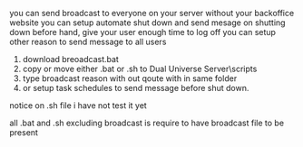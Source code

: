 you can send broadcast to everyone on your server without your backoffice website
you can setup automate shut down and send mesage on shutting down before hand, give your user enough time to log off
you can setup other reason to send message to all users 

1. download breoadcast.bat
2. copy or move either .bat or .sh to Dual Universe Server\scripts
3. type broadcast reason with out qoute with in same folder
4. or setup task schedules to send message before shut down.

notice on .sh file i have not test it yet

all .bat and .sh excluding broadcast is require to have broadcast file to be present 
